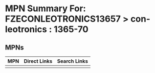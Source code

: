 



# MPN Summary For: FZECONLEOTRONICS13657 > con-leotronics : 1365-70

## MPNs
  

|MPN|Direct Links|Search Links|
| :--- | :--- | :--- |
||||
